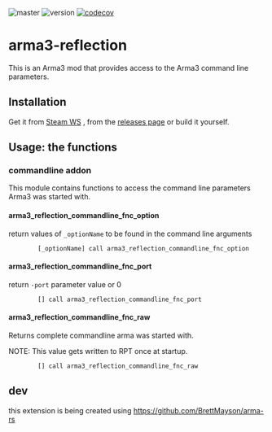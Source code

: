 ![master](https://github.com/Fusselwurm/arma3-reflection/workflows/compile/badge.svg)
![version](https://img.shields.io/github/v/release/Fusselwurm/arma3-reflection)
[![codecov](https://codecov.io/gh/Fusselwurm/arma3-reflection/branch/master/graph/badge.svg)](https://codecov.io/gh/Fusselwurm/arma3-reflection)

# arma3-reflection

This is an Arma3 mod that provides access to the Arma3 command line parameters.

## Installation

Get it from [Steam WS](https://steamcommunity.com/sharedfiles/filedetails/?id=2237948948) , from the [releases page](https://github.com/Fusselwurm/arma3-reflection/releases) or build it yourself.

## Usage: the functions

### commandline addon

This module contains functions to access the command line parameters Arma3 was started with.

#### arma3_reflection_commandline_fnc_option

return values of `_optionName` to be found in the command line arguments

```sqf
        [_optionName] call arma3_reflection_commandline_fnc_option
```

#### arma3_reflection_commandline_fnc_port

return `-port` parameter value or 0

```sqf
        [] call arma3_reflection_commandline_fnc_port
```        


#### arma3_reflection_commandline_fnc_raw

Returns complete commandline arma was started with.

NOTE: This value gets written to RPT once at startup.

```sqf
        [] call arma3_reflection_commandline_fnc_raw
```

## dev

this extension is being created using https://github.com/BrettMayson/arma-rs
